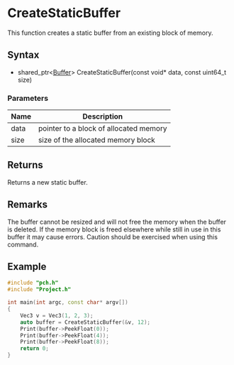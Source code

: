 # CreateStaticBuffer #
This function creates a static buffer from an existing block of memory.

## Syntax ##
- shared_ptr<[Buffer](CPP_Buffer.md)\> CreateStaticBuffer(const void* data, const uint64_t size)

### Parameters ###
|Name|Description|
|---|---|
|data|pointer to a block of allocated memory|
|size|size of the allocated memory block|

## Returns ###
Returns a new static buffer.

## Remarks ##
The buffer cannot be resized and will not free the memory when the buffer is deleted. If the memory block is freed elsewhere while still in use in this buffer it may cause errors. Caution should be exercised when using this command.

## Example ##
```c++
#include "pch.h"
#include "Project.h"

int main(int argc, const char* argv[])
{
	Vec3 v = Vec3(1, 2, 3);
	auto buffer = CreateStaticBuffer(&v, 12);
	Print(buffer->PeekFloat(0));
	Print(buffer->PeekFloat(4));
	Print(buffer->PeekFloat(8));
	return 0;
}
```
